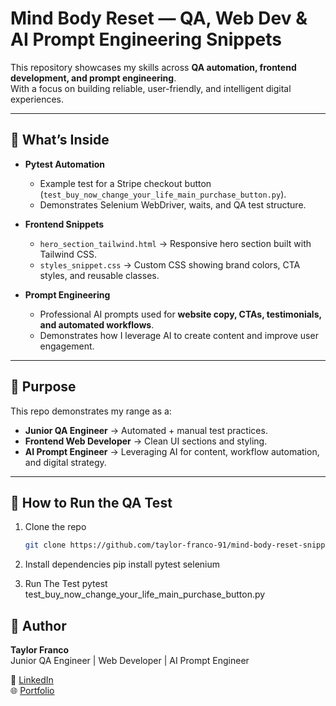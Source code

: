 # Mind Body Reset — QA, Web Dev & AI Prompt Engineering Snippets  

This repository showcases my skills across **QA automation, frontend development, and prompt engineering**.  
With a focus on building reliable, user-friendly, and intelligent digital experiences. 

---

## 🔑 What’s Inside
- **Pytest Automation**  
  - Example test for a Stripe checkout button (`test_buy_now_change_your_life_main_purchase_button.py`).  
  - Demonstrates Selenium WebDriver, waits, and QA test structure.  

- **Frontend Snippets**  
  - `hero_section_tailwind.html` → Responsive hero section built with Tailwind CSS.  
  - `styles_snippet.css` → Custom CSS showing brand colors, CTA styles, and reusable classes.  

- **Prompt Engineering**  
  - Professional AI prompts used for **website copy, CTAs, testimonials, and automated workflows**.  
  - Demonstrates how I leverage AI to create content and improve user engagement.  

---

## 🎯 Purpose
This repo demonstrates my range as a:
- **Junior QA Engineer** → Automated + manual test practices.  
- **Frontend Web Developer** → Clean UI sections and styling.  
- **AI Prompt Engineer** → Leveraging AI for content, workflow automation, and digital strategy.  

---

## 🚀 How to Run the QA Test
1. Clone the repo  
   ```bash
   git clone https://github.com/taylor-franco-91/mind-body-reset-snippets.git

2. Install dependencies
pip install pytest selenium

3. Run The Test
pytest test_buy_now_change_your_life_main_purchase_button.py




## 👤 Author
**Taylor Franco**  
Junior QA Engineer | Web Developer | AI Prompt Engineer  

📌 [LinkedIn](https://www.linkedin.com/in/taylor-franco-982518140/)  
🌐 [Portfolio](https://taylor-franco-portfolio.netlify.app/)  
